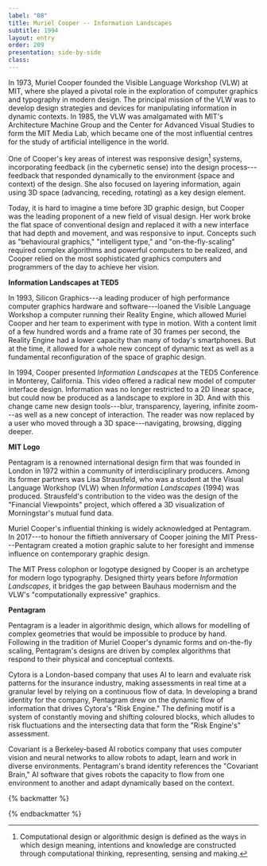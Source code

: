 ```yaml
---
label: "08"
title: Muriel Cooper -- Information Landscapes
subtitle: 1994
layout: entry
order: 209
presentation: side-by-side
class: 
---
```


In 1973, Muriel Cooper founded the Visible Language Workshop (VLW) at MIT, where she played a pivotal role in the exploration of computer graphics and typography in modern design. The principal mission of the VLW was to develop design strategies and devices for manipulating information in dynamic contexts. In 1985, the VLW was amalgamated with MIT's Architecture Machine Group and the Center for Advanced Visual Studies to form the MIT Media Lab, which became one of the most influential centres for the study of artificial intelligence in the world.

One of Cooper's key areas of interest was responsive design[^1] systems, incorporating feedback (in the cybernetic sense) into the design process---feedback that responded dynamically to the environment (space and context) of the design. She also focused on layering information, again using 3D space (advancing, receding, rotating) as a key design element.

Today, it is hard to imagine a time before 3D graphic design, but Cooper was the leading proponent of a new field of visual design. Her work broke the flat space of conventional design and replaced it with a new interface that had depth and movement, and was responsive to input. Concepts such as "behavioural graphics," "intelligent type," and "on-the-fly-scaling" required complex algorithms and powerful computers to be realized, and Cooper relied on the most sophisticated graphics computers and programmers of the day to achieve her vision.

**Information Landscapes at TED5**

In 1993, Silicon Graphics---a leading producer of high performance computer graphics hardware and software---loaned the Visible Language Workshop a computer running their Reality Engine, which allowed Muriel Cooper and her team to experiment with type in motion. With a content limit of a few hundred words and a frame rate of 30 frames per second, the Reality Engine had a lower capacity than many of today's smartphones. But at the time, it allowed for a whole new concept of dynamic text as well as a fundamental reconfiguration of the space of graphic design.

In 1994, Cooper presented *Information Landscapes* at the TED5 Conference in Monterey, California. This video offered a radical new model of computer interface design. Information was no longer restricted to a 2D linear space, but could now be produced as a landscape to explore in 3D. And with this change came new design tools---blur, transparency, layering, infinite zoom---as well as a new concept of interaction. The reader was now replaced by a user who moved through a 3D space---navigating, browsing, digging deeper.

**MIT Logo**

Pentagram is a renowned international design firm that was founded in London in 1972 within a community of interdisciplinary producers. Among its former partners was Lisa Strausfeld, who was a student at the Visual Language Workshop (VLW) when *Information Landscapes* (1994) was produced. Strausfeld's contribution to the video was the design of the "Financial Viewpoints" project, which offered a 3D visualization of Morningstar's mutual fund data.

Muriel Cooper's influential thinking is widely acknowledged at Pentagram. In 2017---to honour the fiftieth anniversary of Cooper joining the MIT Press---Pentagram created a motion graphic salute to her foresight and immense influence on contemporary graphic design.

The MIT Press colophon or logotype designed by Cooper is an archetype for modern logo typography. Designed thirty years before *Information Landscapes*, it bridges the gap between Bauhaus modernism and the VLW's "computationally expressive" graphics.

**Pentagram**

Pentagram is a leader in algorithmic design, which allows for modelling of complex geometries that would be impossible to produce by hand. Following in the tradition of Muriel Cooper's dynamic forms and on-the-fly scaling, Pentagram's designs are driven by complex algorithms that respond to their physical and conceptual contexts.

Cytora is a London-based company that uses AI to learn and evaluate risk patterns for the insurance industry, making assessments in real time at a granular level by relying on a continuous flow of data. In developing a brand identity for the company, Pentagram drew on the dynamic flow of information that drives Cytora's "Risk Engine." The defining motif is a system of constantly moving and shifting coloured blocks, which alludes to risk fluctuations and the intersecting data that form the "Risk Engine's" assessment.

Covariant is a Berkeley-based AI robotics company that uses computer vision and neural networks to allow robots to adapt, learn and work in diverse environments. Pentagram's brand identity references the "Covariant Brain," AI software that gives robots the capacity to flow from one environment to another and adapt dynamically based on the context.

{% backmatter %}

[^1]: Computational design or algorithmic design is defined as the ways in which design meaning, intentions and knowledge are constructed through computational thinking, representing, sensing and making.

{% endbackmatter %}